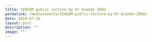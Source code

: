 ```yaml
---
title: CENSAM public lecture by Dr Kuanbo ZHOU
permalink: /media/events/CENSAM-public-lecture-by-Dr-Kuanbo-ZHOU/
date: 2016-07-18
layout: post
description: ""
image: ""
---
```

